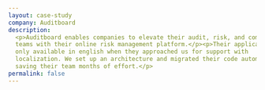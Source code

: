```yaml
---
layout: case-study
company: Auditboard
description:
  <p>Auditboard enables companies to elevate their audit, risk, and compliance
  teams with their online risk management platform.</p><p>Their application was
  only available in english when they approached us for support with
  localization. We set up an architecture and migrated their code automatically,
  saving their team months of effort.</p>
permalink: false
---
```

